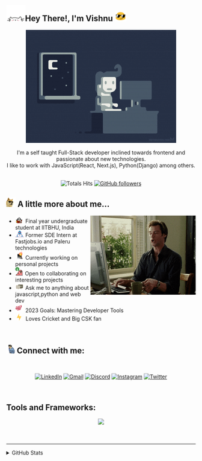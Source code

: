 ## <img src="assets/happycat.webp" width="50">Hey There!, I'm Vishnu <img src="assets/blob-sunglasses.gif" width="30"/>

<div align="center">
<img style="margin:auto" align="center" src="assets/night-code.gif" width="400"><br/><br/>
I'm a self taught Full-Stack developer inclined towards frontend and passionate about new technologies.<br/> I like to work with JavaScript(React, Next.js), Python(Django) among others.
<br>
<br>

![Totals Hits](https://komarev.com/ghpvc/?username=vishnu-sagubandi&style=flat&color=orange&label=PROFILE+VIEWS)
[![GitHub followers](https://img.shields.io/github/followers/vishnu-sagubandi?label=Follow&style=social)](https://github.com/vishnu-sagubandi/?tab=follow)

</div>

<div>

## <img src="assets/cool-doge.gif" width="25"> A little more about me...

<div>
<img align='right' src="assets/coffee.gif">

- <img src="assets/reading_pirate.gif" width="23"> Final year undergraduate student at IITBHU, India
- <img src="assets/Developer.gif" width="23"> Former SDE Intern at Fastjobs.io and Paleru technologies
- <img src="assets/computer-fire.gif" width="23"> Currently working on personal projects
- <img src="assets/open_source_parrot.gif" width="22"> Open to collaborating on interesting projects
- <img src="assets/message.gif" width="23"> Ask me to anything about javascript,python and web dev
- <img src="assets/2023_intensifies.gif" width="23"> 2023 Goals: Mastering Developer Tools
- &nbsp;<img src="assets/lightning.gif" width="12" >&nbsp;&nbsp;&nbsp;Loves Cricket and Big CSK fan</div>
</div>

<br>

## <img src="assets/dance_vibe.gif" width="23"> Connect with me:

<br>
<div align="center">

[![LinkedIn](https://img.shields.io/badge/linkedin-%230077B5.svg?style=for-the-badge&logo=linkedin&logoColor=white)](https://www.linkedin.com/in/vishnu-murthy-sagubandi-72022a191/)
[![Gmail](https://img.shields.io/badge/Gmail-D14836?style=for-the-badge&logo=gmail&logoColor=white)](mailto:vsagubandi007@gmail.com)
[![Discord](https://img.shields.io/badge/Discord-%235865F2.svg?style=for-the-badge&logo=discord&logoColor=white)](https://discord.gg/wuwkHwDw)
[![Instagram](https://img.shields.io/badge/Instagram-%23E4405F.svg?style=for-the-badge&logo=Instagram&logoColor=white)](https://www.instagram.com/vishnu_107/)
[![Twitter](https://img.shields.io/badge/Twitter-%231DA1F2.svg?style=for-the-badge&logo=Twitter&logoColor=white)](https://twitter.com/Vishnu80305467)

</div>

<br />

## Tools and Frameworks:

<div align="center">
<img src="https://skillicons.dev/icons?i=js,py,html,css,django,py,nodejs,react,nextjs,redux,sass,tailwind,sqlite,java,jest,jquery,c,cpp,d3,matlab,netlify,postgres,git,github,githubactions,gitlab,heroku,vscode&perline=7"/>
</div>

<br />
<br />

---

<details>
  <summary>GitHub Stats</summary>
  <br />

  <img align="left" alt="Vishnu's GitHub Stats" src="https://github-readme-stats.vercel.app/api?username=vishnu-sagubandi&count_private=true&theme=highcontrast&show_icons=true" />
  <img alt="Vishnu's GitHub Stats" src="https://github-readme-stats.vercel.app/api/top-langs/?username=vishnu-sagubandi&layout=compact&theme=highcontrast" />

</details>

[website]: https://github.com/vishnu-sagubandi/
[twitter]: https://twitter.com/Vishnu80305467
[instagram]: https://www.instagram.com/vishnu-sagubandi/
[linkedin]: https://www.linkedin.com/in/vishnu-murthy-sagubandi-72022a191/
[facebook]: https://www.facebook.com/vishnu.sagubandi/
